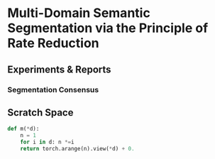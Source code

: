 # Multi-Domain Semantic Segmentation via the Principle of Rate Reduction

## Experiments & Reports
### Segmentation Consensus


## Scratch Space
```python
def m(*d):
    n = 1
    for i in d: n *=i
    return torch.arange(n).view(*d) + 0.
```